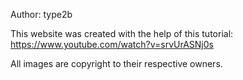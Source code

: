 Author: type2b

This website was created with the help of this tutorial:
https://www.youtube.com/watch?v=srvUrASNj0s

All images are copyright to their respective owners.
